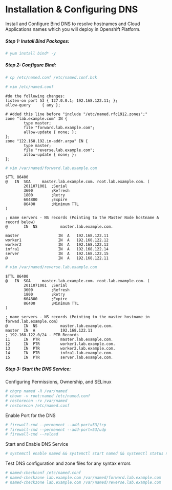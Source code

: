 # Installation & Configuring DNS

Install and Configure Bind DNS to resolve hostnames and Cloud Applications names which you will deploy in Openshift Platform.

##### Step 1: Install Bind Packages:

```bash
# yum install bind* -y
```

##### Step 2: Configure Bind:

```bash
# cp /etc/named.conf /etc/named.conf.bck

# vim /etc/named.conf
```

```
#do the following changes:
listen-on port 53 { 127.0.0.1; 192.168.122.11; };
allow-query     { any };

# Added this line before "include "/etc/named.rfc1912.zones";"
zone "lab.example.com" IN {
		type master;
		file "forward.lab.example.com";
		allow-update { none; };
};
zone "122.168.192.in-addr.arpa" IN {
		type master;
		file "reverse.lab.example.com";
		allow-update { none; };
};
```

```bash
# vim /var/named/forward.lab.example.com
```

```
$TTL 86400
@   IN  SOA     master.lab.example.com. root.lab.example.com. (
        2011071001  ;Serial
        3600        ;Refresh
        1800        ;Retry
        604800      ;Expire
        86400       ;Minimum TTL
)

; name servers - NS records (Pointing to the Master Node hostname A record below)
@       IN  NS          master.lab.example.com.

master                 IN  A   192.168.122.11
worker1                IN  A   192.168.122.12
worker2                IN  A   192.168.122.13
infra1                 IN  A   192.168.122.14
server                 IN  A   192.168.122.15
@                      IN  A   192.168.122.11
```

```bash
# vim /var/named/reverse.lab.example.com
```

```
$TTL 86400
@   IN  SOA     master.lab.example.com. root.lab.example.com. (
        2011071001  ;Serial
        3600        ;Refresh
        1800        ;Retry
        604800      ;Expire
        86400       ;Minimum TTL
)

; name servers - NS records (Pointing to the master hostname in forwad.lab.example.com)
@       IN  NS          master.lab.example.com.
master  IN  A           192.168.122.11
; 192.168.122.0/24 - PTR Records
11      IN  PTR         master.lab.example.com.
12      IN  PTR         worker1.lab.example.com.
13      IN  PTR         worker2.lab.example.com.
14      IN  PTR         infra1.lab.example.com.
15      IN  PTR         server.lab.example.com.
```

##### Step 3: Start the DNS Service:

Configuring Permissions, Ownership, and SELinux

```bash
# chgrp named -R /var/named
# chown -v root:named /etc/named.conf
# restorecon -rv /var/named
# restorecon /etc/named.conf
```

Enable Port for the DNS

```bash
# firewall-cmd --permanent --add-port=53/tcp
# firewall-cmd --permanent --add-port=53/udp
# firewall-cmd --reload
```

Start and Enable DNS Service

```bash
# systemctl enable named && systemctl start named && systemctl status named
```

Test DNS configuration and zone files for any syntax errors

```bash
# named-checkconf /etc/named.conf
# named-checkzone lab.example.com /var/named/forward.lab.example.com
# named-checkzone lab.example.com /var/named/reverse.lab.example.com
```

